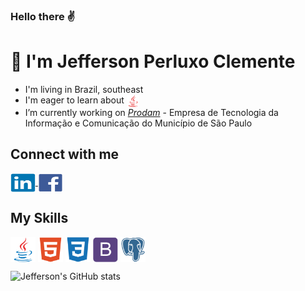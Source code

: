### Hello there ✌️

# 👾 I'm Jefferson Perluxo Clemente

- I'm living in Brazil, southeast
- I'm eager to learn about <img align="center" alt="angular" height="20" width="20" src="https://raw.githubusercontent.com/devicons/devicon/master/icons/java/java-plain.svg" style="max-width:100%;">
- I’m currently working on [*Prodam*](https://portal.prodam.sp.gov.br/) - Empresa de Tecnologia da Informação e Comunicação do Município de São Paulo

## Connect with me
<a href="https://www.linkedin.com/in/jperluxo/" target="_blank"> <img align="center" alt="jefferson-linkedln" height="30" width="40" src="https://raw.githubusercontent.com/devicons/devicon/master/icons/linkedin/linkedin-original.svg" style="max-width:100%;">
</a>
<a href="https://www.facebook.com/JPerluxo/" target="_blank"> <img align="center" alt="jefferson-facebook" height="30" width="40" src="https://raw.githubusercontent.com/devicons/devicon/master/icons/facebook/facebook-original.svg" style="max-width:100%;">
</a>

## My Skills
<img align="center" alt="java" height="40" width="40" src="https://raw.githubusercontent.com/devicons/devicon/master/icons/java/java-original.svg" style="max-width:100%;"> <img align="center" alt="html" height="40" width="40" src="https://raw.githubusercontent.com/devicons/devicon/master/icons/html5/html5-plain.svg" style="max-width:100%;"> <img align="center" alt="css" height="40" width="40" src="https://raw.githubusercontent.com/devicons/devicon/master/icons/css3/css3-plain.svg" style="max-width:100%;"> <img align="center" alt="bootstrap" height="40" width="40" src="https://raw.githubusercontent.com/devicons/devicon/master/icons/bootstrap/bootstrap-plain.svg" style="max-width:100%;"> <img align="center" alt="postgresql" height="40" width="40" src="https://raw.githubusercontent.com/devicons/devicon/master/icons/postgresql/postgresql-plain.svg" style="max-width:100%;">

![Jefferson's GitHub stats](https://github-readme-stats.vercel.app/api?username=JPerluxo&show_icons=true&count_private=true&theme=highcontrast)
